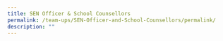 ```yaml
---
title: SEN Officer & School Counsellors
permalink: /team-ups/SEN-Officer-and-School-Counsellors/permalink/
description: ""
---
```

